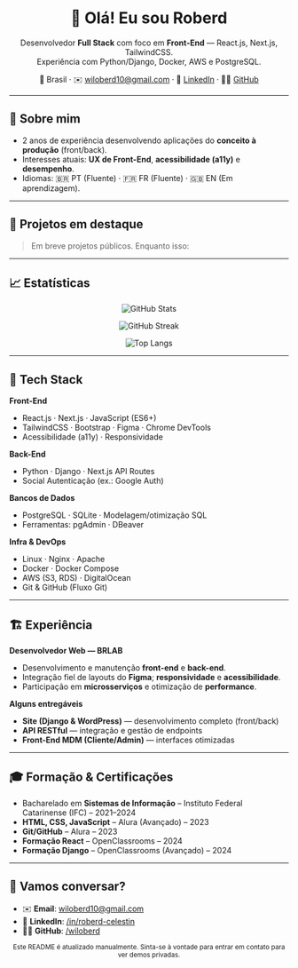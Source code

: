 <h1 align="center">👋 Olá! Eu sou Roberd</h1>

<p align="center">
  Desenvolvedor <b>Full Stack</b> com foco em <b>Front-End</b> — React.js, Next.js, TailwindCSS.<br/>
  Experiência com Python/Django, Docker, AWS e PostgreSQL.
</p>

<p align="center">
  📍 Brasil · ✉️ <a href="mailto:wiloberd10@gmail.com">wiloberd10@gmail.com</a> ·
  💼 <a href="https://www.linkedin.com/in/roberd-celestin" target="_blank">LinkedIn</a> ·
  🧑‍💻 <a href="https://github.com/wiloberd" target="_blank">GitHub</a>
</p>

---
## 🔎 Sobre mim
- 2 anos de experiência desenvolvendo aplicações do **conceito à produção** (front/back).
- Interesses atuais: **UX de Front-End**, **acessibilidade (a11y)** e **desempenho**.
- Idiomas: 🇧🇷 PT (Fluente) · 🇫🇷 FR (Fluente) · 🇬🇧 EN (Em aprendizagem).

---

## 📌 Projetos em destaque
> Em breve projetos públicos. Enquanto isso:
---
## 📈 Estatísticas

<p align="center">
  <img src="https://github-readme-stats.vercel.app/api?username=wiloberd&show_icons=true&hide_title=true&include_all_commits=true" alt="GitHub Stats" />
</p>

<p align="center">
  <img src="https://streak-stats.demolab.com?user=wiloberd" alt="GitHub Streak" />
</p>

<p align="center">
  <img src="https://github-readme-stats.vercel.app/api/top-langs/?username=wiloberd&layout=compact" alt="Top Langs" />
</p>

---
## 🧰 Tech Stack

**Front-End**
- React.js · Next.js · JavaScript (ES6+)  
- TailwindCSS · Bootstrap · Figma · Chrome DevTools  
- Acessibilidade (a11y) · Responsividade

**Back-End**
- Python · Django · Next.js API Routes  
- Social Autenticação (ex.: Google Auth)

**Bancos de Dados**
- PostgreSQL · SQLite · Modelagem/otimização SQL  
- Ferramentas: pgAdmin · DBeaver

**Infra & DevOps**
- Linux · Nginx · Apache  
- Docker · Docker Compose  
- AWS (S3, RDS) · DigitalOcean  
- Git & GitHub (Fluxo Git)

---

## 🏗️ Experiência
**Desenvolvedor Web — BRLAB**  
- Desenvolvimento e manutenção **front-end** e **back-end**.  
- Integração fiel de layouts do **Figma**; **responsividade** e **acessibilidade**.  
- Participação em **microsserviços** e otimização de **performance**.

**Alguns entregáveis**
- **Site (Django & WordPress)** — desenvolvimento completo (front/back)  
- **API RESTful** — integração e gestão de endpoints  
- **Front-End MDM (Cliente/Admin)** — interfaces otimizadas

---

## 🎓 Formação & Certificações
- Bacharelado em **Sistemas de Informação** – Instituto Federal Catarinense (IFC) – 2021–2024  
- **HTML, CSS, JavaScript** – Alura (Avançado) – 2023  
- **Git/GitHub** – Alura – 2023  
- **Formação React** – OpenClassrooms – 2024  
- **Formação Django** – OpenClassrooms (Avançado) – 2024  

---

## 🤝 Vamos conversar?
- ✉️ **Email**: <a href="mailto:wiloberd10@gmail.com">wiloberd10@gmail.com</a>  
- 💼 **LinkedIn**: <a href="https://www.linkedin.com/in/roberd-celestin">/in/roberd-celestin</a>  
- 🧑‍💻 **GitHub**: <a href="https://github.com/wiloberd">/wiloberd</a>

<p align="center">
  <sub>Este README é atualizado manualmente. Sinta-se à vontade para entrar em contato para ver demos privadas.</sub>
</p>
